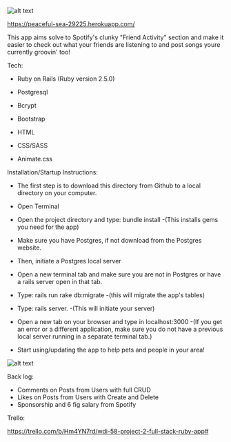 ![alt text](https://i.imgur.com/PuF8jvJ.png)

https://peaceful-sea-29225.herokuapp.com/

This app aims solve to Spotify's clunky "Friend Activity" section and make it easier to check out what your friends are listening to and post songs youre currently groovin' too!

Tech:

* Ruby on Rails (Ruby version 2.5.0)

* Postgresql

* Bcrypt

* Bootstrap

* HTML

* CSS/SASS

* Animate.css
    
    
Installation/Startup Instructions:
    
* The first step is to download this directory from Github to a local directory on your computer.

* Open Terminal 

* Open the project directory and type: bundle install      -(This installs gems you need for the app)

* Make sure you have Postgres, if not download from the Postgres website. 

* Then, initiate a Postgres local server

* Open a new terminal tab and make sure you are not in Postgres or have a rails server open in that tab.

* Type: rails run rake db:migrate 
    -(this will migrate the app's tables)

* Type: rails server. 
    -(This will initiate your server)

* Open a new tab on your browser and type in localhost:3000
    -(If you get an error or a different application, make sure you do not have a previous local server running in a separate terminal tab.)

* Start using/updating the app to help pets and people in your area!

![alt text](https://i.imgur.com/ccm0WQJ.jpg)

Back log:

- Comments on Posts from Users with full CRUD
- Likes on Posts from Users with Create and Delete
- Sponsorship and 6 fig salary from Spotify

Trello:

https://trello.com/b/Hm4YN7rd/wdi-58-project-2-full-stack-ruby-app#

